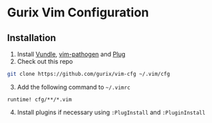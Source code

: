 # Gurix Vim Configuration

## Installation
1. Install [Vundle](https://github.com/VundleVim/Vundle.vim), [vim-pathogen](https://github.com/tpope/vim-pathogen) and [Plug](https://github.com/junegunn/vim-plug) 
2. Check out this repo

```sh
git clone https://github.com/gurix/vim-cfg ~/.vim/cfg 
```

3. Add the following command to `~/.vimrc` 

```vim
runtime! cfg/**/*.vim
```

4. Install plugins if necessary using `:PlugInstall` and `:PluginInstall`
